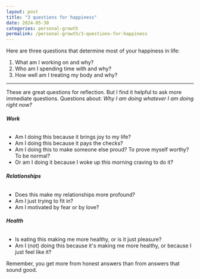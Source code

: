 ```yaml
---
layout: post
title: "3 questions for happiness"
date: 2024-05-30
categories: personal-growth
permalink: /personal-growth/3-questions-for-happiness
---
```

Here are three questions that determine most of your happiness in life:  
1. What am I working on and why?
2. Who am I spending time with and why?
3. How well am I treating my body and why?  

--------------

These are great questions for reflection. But I find it helpful to ask more immediate questions. Questions about: *Why I am doing whatever I am doing right now?*  
###### **Work**
- Am I doing this because it brings joy to my life?
- Am I doing this because it pays the checks? 
- Am I doing this to make someone else proud? To prove myself worthy? To be normal? 
- Or am I doing it because I woke up this morning craving to do it?

###### **Relationships**
- Does this make my relationships more profound? 
- Am I just trying to fit in? 
- Am I motivated by fear or by love?

###### **Health**  
- Is eating this making me more healthy, or is it just pleasure?
- Am I (not) doing this because it's making me more healthy, or because I just feel like it?

<span class='important-takeaway3'>Remember, you get more from honest answers than from answers that sound good.</span> 